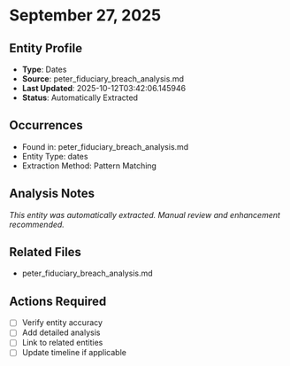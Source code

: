 # September 27, 2025

## Entity Profile
- **Type**: Dates
- **Source**: peter_fiduciary_breach_analysis.md
- **Last Updated**: 2025-10-12T03:42:06.145946
- **Status**: Automatically Extracted

## Occurrences
- Found in: peter_fiduciary_breach_analysis.md
- Entity Type: dates
- Extraction Method: Pattern Matching

## Analysis Notes
*This entity was automatically extracted. Manual review and enhancement recommended.*

## Related Files
- peter_fiduciary_breach_analysis.md

## Actions Required
- [ ] Verify entity accuracy
- [ ] Add detailed analysis
- [ ] Link to related entities
- [ ] Update timeline if applicable
